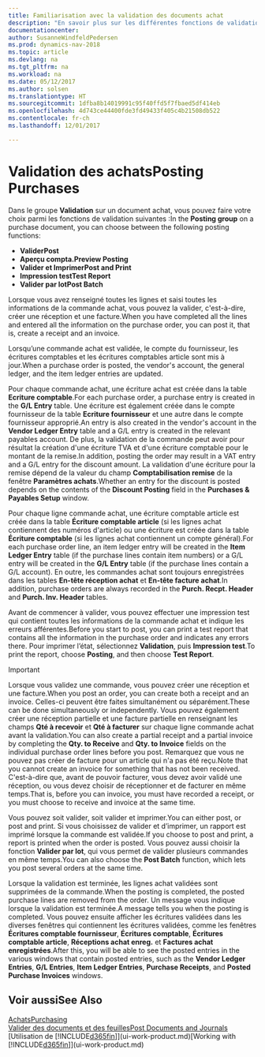 ```yaml
---
title: Familiarisation avec la validation des documents achat
description: "En savoir plus sur les différentes fonctions de validation pour valider des documents achat."
documentationcenter: 
author: SusanneWindfeldPedersen
ms.prod: dynamics-nav-2018
ms.topic: article
ms.devlang: na
ms.tgt_pltfrm: na
ms.workload: na
ms.date: 05/12/2017
ms.author: solsen
ms.translationtype: HT
ms.sourcegitcommit: 1dfba8b14019991c95f40ffd5f7fbaed5df414eb
ms.openlocfilehash: 4d743ce44400fde3fd49433f405c4b21508db522
ms.contentlocale: fr-ch
ms.lasthandoff: 12/01/2017

---
```

# <a name="posting-purchases"></a><span data-ttu-id="d0734-103">Validation des achats</span><span class="sxs-lookup"><span data-stu-id="d0734-103">Posting Purchases</span></span>
<span data-ttu-id="d0734-104">Dans le groupe **Validation** sur un document achat, vous pouvez faire votre choix parmi les fonctions de validation suivantes :</span><span class="sxs-lookup"><span data-stu-id="d0734-104">In the **Posting group** on a purchase document, you can choose between the following posting functions:</span></span>

* <span data-ttu-id="d0734-105">**Valider**</span><span class="sxs-lookup"><span data-stu-id="d0734-105">**Post**</span></span>
* <span data-ttu-id="d0734-106">**Aperçu compta.**</span><span class="sxs-lookup"><span data-stu-id="d0734-106">**Preview Posting**</span></span>
* <span data-ttu-id="d0734-107">**Valider et Imprimer**</span><span class="sxs-lookup"><span data-stu-id="d0734-107">**Post and Print**</span></span>
* <span data-ttu-id="d0734-108">**Impression test**</span><span class="sxs-lookup"><span data-stu-id="d0734-108">**Test Report**</span></span>
* <span data-ttu-id="d0734-109">**Valider par lot**</span><span class="sxs-lookup"><span data-stu-id="d0734-109">**Post Batch**</span></span>

<span data-ttu-id="d0734-110">Lorsque vous avez renseigné toutes les lignes et saisi toutes les informations de la commande achat, vous pouvez la valider, c'est-à-dire, créer une réception et une facture.</span><span class="sxs-lookup"><span data-stu-id="d0734-110">When you have completed all the lines and entered all the information on the purchase order, you can post it, that is, create a receipt and an invoice.</span></span>

<span data-ttu-id="d0734-111">Lorsqu’une commande achat est validée, le compte du fournisseur, les écritures comptables et les écritures comptables article sont mis à jour.</span><span class="sxs-lookup"><span data-stu-id="d0734-111">When a purchase order is posted, the vendor's account, the general ledger, and the item ledger entries are updated.</span></span>

<span data-ttu-id="d0734-112">Pour chaque commande achat, une écriture achat est créée dans la table **Ecriture comptable**.</span><span class="sxs-lookup"><span data-stu-id="d0734-112">For each purchase order, a purchase entry is created in the **G/L Entry** table.</span></span> <span data-ttu-id="d0734-113">Une écriture est également créée dans le compte fournisseur de la table **Ecriture fournisseur** et une autre dans le compte fournisseur approprié.</span><span class="sxs-lookup"><span data-stu-id="d0734-113">An entry is also created in the vendor's account in the **Vendor Ledger Entry** table and a G/L entry is created in the relevant payables account.</span></span> <span data-ttu-id="d0734-114">De plus, la validation de la commande peut avoir pour résultat la création d'une écriture TVA et d'une écriture comptable pour le montant de la remise.</span><span class="sxs-lookup"><span data-stu-id="d0734-114">In addition, posting the order may result in a VAT entry and a G/L entry for the discount amount.</span></span> <span data-ttu-id="d0734-115">La validation d'une écriture pour la remise dépend de la valeur du champ **Comptabilisation remise** de la fenêtre **Paramètres achats**.</span><span class="sxs-lookup"><span data-stu-id="d0734-115">Whether an entry for the discount is posted depends on the contents of the **Discount Posting** field in the **Purchases & Payables Setup** window.</span></span>

<span data-ttu-id="d0734-116">Pour chaque ligne commande achat, une écriture comptable article est créée dans la table **Écriture comptable article** (si les lignes achat contiennent des numéros d'article) ou une écriture est créée dans la table **Écriture comptable** (si les lignes achat contiennent un compte général).</span><span class="sxs-lookup"><span data-stu-id="d0734-116">For each purchase order line, an item ledger entry will be created in the **Item Ledger Entry** table (if the purchase lines contain item numbers) or a G/L entry will be created in the **G/L Entry** table (if the purchase lines contain a G/L account).</span></span> <span data-ttu-id="d0734-117">En outre, les commandes achat sont toujours enregistrées dans les tables **En-tête réception achat** et **En-tête facture achat**.</span><span class="sxs-lookup"><span data-stu-id="d0734-117">In addition, purchase orders are always recorded in the **Purch. Recpt. Header** and **Purch. Inv. Header** tables.</span></span>

<span data-ttu-id="d0734-118">Avant de commencer à valider, vous pouvez effectuer une impression test qui contient toutes les informations de la commande achat et indique les erreurs afférentes.</span><span class="sxs-lookup"><span data-stu-id="d0734-118">Before you start to post, you can print a test report that contains all the information in the purchase order and indicates any errors there.</span></span> <span data-ttu-id="d0734-119">Pour imprimer l’état, sélectionnez **Validation**, puis **Impression test**.</span><span class="sxs-lookup"><span data-stu-id="d0734-119">To print the report, choose **Posting**, and then choose **Test Report**.</span></span>

> [!IMPORTANT]  
>   <span data-ttu-id="d0734-120">Lorsque vous validez une commande, vous pouvez créer une réception et une facture.</span><span class="sxs-lookup"><span data-stu-id="d0734-120">When you post an order, you can create both a receipt and an invoice.</span></span> <span data-ttu-id="d0734-121">Celles-ci peuvent être faites simultanément ou séparément.</span><span class="sxs-lookup"><span data-stu-id="d0734-121">These can be done simultaneously or independently.</span></span> <span data-ttu-id="d0734-122">Vous pouvez également créer une réception partielle et une facture partielle en renseignant les champs **Qté à recevoir** et **Qté à facturer** sur chaque ligne commande achat avant la validation.</span><span class="sxs-lookup"><span data-stu-id="d0734-122">You can also create a partial receipt and a partial invoice by completing the **Qty. to Receive** and **Qty. to Invoice** fields on the individual purchase order lines before you post.</span></span> <span data-ttu-id="d0734-123">Remarquez que vous ne pouvez pas créer de facture pour un article qui n'a pas été reçu.</span><span class="sxs-lookup"><span data-stu-id="d0734-123">Note that you cannot create an invoice for something that has not been received.</span></span> <span data-ttu-id="d0734-124">C'est-à-dire que, avant de pouvoir facturer, vous devez avoir validé une réception, ou vous devez choisir de réceptionner et de facturer en même temps.</span><span class="sxs-lookup"><span data-stu-id="d0734-124">That is, before you can invoice, you must have recorded a receipt, or you must choose to receive and invoice at the same time.</span></span>

<span data-ttu-id="d0734-125">Vous pouvez soit valider, soit valider et imprimer.</span><span class="sxs-lookup"><span data-stu-id="d0734-125">You can either post, or post and print.</span></span> <span data-ttu-id="d0734-126">Si vous choisissez de valider et d’imprimer, un rapport est imprimé lorsque la commande est validée.</span><span class="sxs-lookup"><span data-stu-id="d0734-126">If you choose to post and print, a report is printed when the order is posted.</span></span> <span data-ttu-id="d0734-127">Vous pouvez aussi choisir la fonction **Valider par lot**, qui vous permet de valider plusieurs commandes en même temps.</span><span class="sxs-lookup"><span data-stu-id="d0734-127">You can also choose the **Post Batch** function, which lets you post several orders at the same time.</span></span>

<span data-ttu-id="d0734-128">Lorsque la validation est terminée, les lignes achat validées sont supprimées de la commande.</span><span class="sxs-lookup"><span data-stu-id="d0734-128">When the posting is completed, the posted purchase lines are removed from the order.</span></span> <span data-ttu-id="d0734-129">Un message vous indique lorsque la validation est terminée.</span><span class="sxs-lookup"><span data-stu-id="d0734-129">A message tells you when the posting is completed.</span></span> <span data-ttu-id="d0734-130">Vous pouvez ensuite afficher les écritures validées dans les diverses fenêtres qui contiennent les écritures validées, comme les fenêtres **Écritures comptable fournisseur**, **Écritures comptable**, **Écritures comptable article**, **Réceptions achat enreg.** et **Factures achat enregistrées**.</span><span class="sxs-lookup"><span data-stu-id="d0734-130">After this, you will be able to see the posted entries in the various windows that contain posted entries, such as the **Vendor Ledger Entries**, **G/L Entries**, **Item Ledger Entries**, **Purchase Receipts**, and **Posted Purchase Invoices** windows.</span></span>

## <a name="see-also"></a><span data-ttu-id="d0734-131">Voir aussi</span><span class="sxs-lookup"><span data-stu-id="d0734-131">See Also</span></span>
[<span data-ttu-id="d0734-132">Achats</span><span class="sxs-lookup"><span data-stu-id="d0734-132">Purchasing</span></span>](purchasing-manage-purchasing.md)  
[<span data-ttu-id="d0734-133">Valider des documents et des feuilles</span><span class="sxs-lookup"><span data-stu-id="d0734-133">Post Documents and Journals</span></span>](ui-post-documents-journals.md)  
<span data-ttu-id="d0734-134">[Utilisation de [!INCLUDE[d365fin](includes/d365fin_md.md)]](ui-work-product.md)</span><span class="sxs-lookup"><span data-stu-id="d0734-134">[Working with [!INCLUDE[d365fin](includes/d365fin_md.md)]](ui-work-product.md)</span></span>


